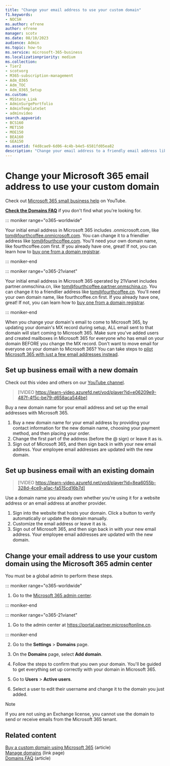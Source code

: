```yaml
---
title: "Change your email address to use your custom domain"
f1.keywords:
- NOCSH
ms.author: efrene
author: efrene
manager: scotv
ms.date: 08/10/2023
audience: Admin
ms.topic: how-to
ms.service: microsoft-365-business
ms.localizationpriority: medium
ms.collection:
- Tier2
- scotvorg 
- M365-subscription-management
- Adm_O365
- Adm_TOC
- Adm_O365_Setup
ms.custom:
- MSStore_Link
- AdminSurgePortfolio
- AdminTemplateSet
- adminvideo
search.appverid:
- BCS160
- MET150
- MOE150
- BEA160
- GEA150
ms.assetid: f4d8cae9-6d06-4c4b-b4e5-6581fd05ea82
description: "Change your email address to a friendly email address like tom@fourthcoffee.com by buying a domain name and adding it to Microsoft 365."
---
```


# Change your Microsoft 365 email address to use your custom domain

Check out [Microsoft 365 small business help](https://go.microsoft.com/fwlink/?linkid=2197659) on YouTube.

 **[Check the Domains FAQ](../setup/domains-faq.yml)** if you don't find what you're looking for. 
  
::: moniker range="o365-worldwide"

Your initial email address in Microsoft 365 includes .onmicrosoft.com, like tom@fourthcoffee.onmicrosoft.com. You can change it to a friendlier address like tom@fourthcoffee.com. You'll need your own domain name, like fourthcoffee.com first. If you already have one, great! If not, you can learn how to [buy one from a domain registrar](../get-help-with-domains/buy-a-domain-name.md).

::: moniker-end

::: moniker range="o365-21vianet"

Your initial email address in Microsoft 365 operated by 21Vianet includes partner.onmschina.cn, like tom@fourthcoffee.partner.onmschina.cn. You can change it to a friendlier address like tom@fourthcoffee.cn. You'll need your own domain name, like fourthcoffee.cn first. If you already have one, great! If not, you can learn how to [buy one from a domain registrar](../get-help-with-domains/buy-a-domain-name.md).

::: moniker-end

When you change your domain's email to come to Microsoft 365, by updating your domain's MX record during setup, ALL email sent to that domain will start coming to Microsoft 365. Make sure you've added users and created mailboxes in Microsoft 365 for everyone who has email on your domain BEFORE you change the MX record. Don't want to move email for everyone on your domain to Microsoft 365? You can take steps to [pilot Microsoft 365 with just a few email addresses instead](../misc/pilot-microsoft-365-from-my-custom-domain.md).
  
## Set up business email with a new domain

Check out this video and others on our [YouTube channel](https://go.microsoft.com/fwlink/p/?linkid=2198215).

> [!VIDEO https://learn-video.azurefd.net/vod/player?id=e06209e9-487f-4f5c-be79-d658aca544be]

Buy a new domain name for your email address and set up the email addresses with Microsoft 365.

1. Buy a new domain name for your email address by providing your contact information for the new domain name, choosing your payment method, and then placing your order.
1. Change the first part of the address (before the @ sign) or leave it as is. 
1. Sign out of Microsoft 365, and then sign back in with your new email address. Your employee email addresses are updated with the new domain. 

## Set up business email with an existing domain

> [!VIDEO https://learn-video.azurefd.net/vod/player?id=8ea6055b-328d-4ce9-a1ac-fa515cd16b7d]

Use a domain name you already own whether you're using it for a website address or an email address at another provider.

1. Sign into the website that hosts your domain. Click a button to verify automatically or update the domain manually. 
1. Customize the email address or leave it as is.
1. Sign out of Microsoft 365, and then sign back in with your new email address. Your employee email addresses are updated with the new domain.

## Change your email address to use your custom domain using the Microsoft 365 admin center

You must be a global admin to perform these steps.

::: moniker range="o365-worldwide"

1. Go to the <a href="https://go.microsoft.com/fwlink/p/?linkid=2024339" target="_blank">Microsoft 365 admin center</a>.

::: moniker-end

::: moniker range="o365-21vianet"

1. Go to the admin center at <a href="https://go.microsoft.com/fwlink/p/?linkid=850627" target="_blank"> https://portal.partner.microsoftonline.cn</a>.

::: moniker-end

2. Go to the **Settings** > **Domains** page.

3. On the **Domains** page, select **Add domain**.

4. Follow the steps to confirm that you own your domain. You'll be guided to get everything set up correctly with your domain in Microsoft 365.

5. Go to **Users** > **Active users**.

6. Select a user to edit their username and change it to the domain you just added.

> [!NOTE]
> If you are not using an Exchange license, you cannot use the domain to send or receive emails from the Microsoft 365 tenant.
  
## Related content

[Buy a custom domain using Microsoft 365](../get-help-with-domains/buy-a-domain-name.md) (article)\
[Manage domains](/admin) (link page)\
[Domains FAQ](../setup/domains-faq.yml) (article)
